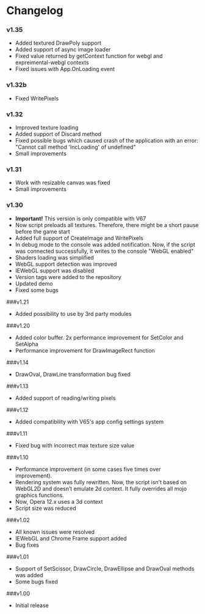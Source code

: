 Changelog
=

### v1.35
* Added textured DrawPoly support
* Added support of async image loader
* Fixed value returned by getContext function for webgl and expreimental-webgl contexts
* Fixed issues with App.OnLoading event

### v1.32b
* Fixed WritePixels

### v1.32
* Improved texture loading
* Added support of Discard method
* Fixed possible bugs which caused crash of the application with an error: "Cannot call method 'IncLoading' of undefined"
* Small improvements

### v1.31
* Work with resizable canvas was fixed
* Small improvements

### v1.30
* **Important!** This version is only compatible with V67
* Now script preloads all textures. Therefore, there might be a short pause before the game start
* Added full support of CreateImage and WritePixels
* In debug mode to the console was added notification. Now, if the script was connected successfully, it writes to the console "WebGL enabled"
* Shaders loading was simplified 
* WebGL support detection was improved 
* IEWebGL support  was disabled
* Version tags were added to the repository 
* Updated demo
* Fixed some bugs

###v1.21
* Added possibility to use by 3rd party modules

###v1.20
* Added color buffer. 2x performance improvement for SetColor and SetAlpha
* Performance improvement  for DrawImageRect function

###v1.14
* DrawOval, DrawLine transformation bug fixed

###v1.13
* Added support of reading/writing pixels

###v1.12
* Added compatibility with V65's app config settings system

###v1.11
* Fixed bug with incorrect max texture size value

###v1.10
* Performance improvement (in some cases five times over improvement).
* Rendering system was fully rewritten. Now, the script isn't based on WebGL2D and doesn’t emulate 2d context. It fully overrides all mojo graphics functions.
* Now, Opera 12.x uses a 3d context
* Script size was reduced

###v1.02
* All known issues were resolved 
* IEWebGL and Chrome Frame support added 
* Bug fixes

###v1.01
* Support of SetScissor, DrawCircle, DrawEllipse and DrawOval methods was added
* Some bugs fixed

###v1.00
* Initial release
